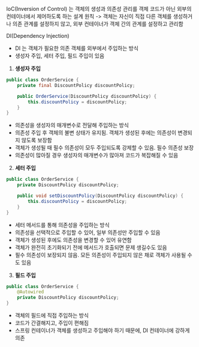 IoC(Inversion of Control) 는 객체의 생성과 의존성 관리를 객체 코드가 아닌 외부의 컨테이너에서 제어하도록 하는 설계 원칙 -> 객체는 자신이 직접 다른 객체를 생성하거나 의존 관계를 설정하지 않고, 외부 컨테이너가 객체 간의 관계를 설정하고 관리함

DI(Dependency Injection)
- DI 는 객체가 필요한 의존 객체를 외부에서 주입하는 방식
- 생성자 주입, 세터 주입, 필드 주입이 있음


1. **생성자 주입**
```java
public class OrderService {
    private final DiscountPolicy discountPolicy;

    public OrderService(DiscountPolicy discountPolicy) {
        this.discountPolicy = discountPolicy;
    }
}
```
- 의존성을 생성자의 매개변수로 전달해 주입하는 방식
- 의존성 주입 후 객체의 불변 상태가 유지됨. 객체가 생성된 후에는 의존성이 변경되지 않도록 보장함
- 객체가 생성될 때 필수 의존성이 모두 주입되도록 강제할 수 있음. 필수 의존성 보장
- 의존성이 많아질 경우 생성자의 매개변수가 많아져 코드가 복잡해질 수 있음

2. **세터 주입**
```java
public class OrderService {
    private DiscountPolicy discountPolicy;

    public void setDiscountPolicy(DiscountPolicy discountPolicy) {
        this.discountPolicy = discountPolicy;
    }
}
```
- 세터 메서드를 통해 의존성을 주입하는 방식
- 의존성을 선택적으로 주입할 수 있어, 일부 의존성만 주입할 수 있음
- 객체가 생성된 후에도 의존성을 변경할 수 있어 유연함
- 객체가 완전히 초기화되기 전에 메서드가 호출되면 문제 생길수도 있음
- 필수 의존성이 보장되지 않음. 모든 의존성이 주입되지 않은 채로 객체가 사용될 수도 있음

3. **필드 주입**
```java
public class OrderService {
    @Autowired
    private DiscountPolicy discountPolicy;
}
```
- 객체의 필드에 직접 주입하는 방식
- 코드가 간결해지고, 주입이 편해짐
- 스프링 컨테이너가 객체를 생성하고 주입해야 하기 때문에, DI 컨테이너에 강하게 의존